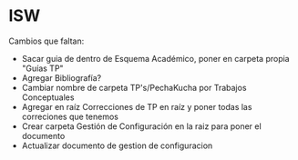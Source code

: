 # ISW

Cambios que faltan:
- Sacar guia de dentro de Esquema Académico, poner en carpeta propia "Guías TP"
- Agregar Bibliografía?
- Cambiar nombre de carpeta TP's/PechaKucha por Trabajos Conceptuales
- Agregar en raíz Correcciones de TP en raíz y poner todas las correciones que tenemos
- Crear carpeta Gestión de Configuración en la raiz para poner el documento
- Actualizar documento de gestion de configuracion
